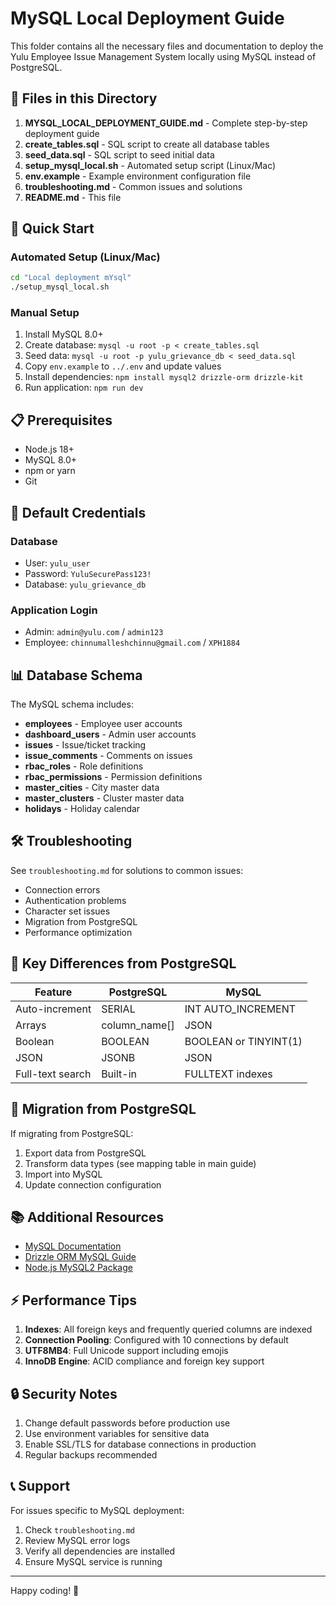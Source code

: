 # MySQL Local Deployment Guide

This folder contains all the necessary files and documentation to deploy the Yulu Employee Issue Management System locally using MySQL instead of PostgreSQL.

## 📁 Files in this Directory

1. **MYSQL_LOCAL_DEPLOYMENT_GUIDE.md** - Complete step-by-step deployment guide
2. **create_tables.sql** - SQL script to create all database tables
3. **seed_data.sql** - SQL script to seed initial data
4. **setup_mysql_local.sh** - Automated setup script (Linux/Mac)
5. **env.example** - Example environment configuration file
6. **troubleshooting.md** - Common issues and solutions
7. **README.md** - This file

## 🚀 Quick Start

### Automated Setup (Linux/Mac)
```bash
cd "Local deployment mYsql"
./setup_mysql_local.sh
```

### Manual Setup
1. Install MySQL 8.0+
2. Create database: `mysql -u root -p < create_tables.sql`
3. Seed data: `mysql -u root -p yulu_grievance_db < seed_data.sql`
4. Copy `env.example` to `../.env` and update values
5. Install dependencies: `npm install mysql2 drizzle-orm drizzle-kit`
6. Run application: `npm run dev`

## 📋 Prerequisites
- Node.js 18+
- MySQL 8.0+
- npm or yarn
- Git

## 🔑 Default Credentials

### Database
- User: `yulu_user`
- Password: `YuluSecurePass123!`
- Database: `yulu_grievance_db`

### Application Login
- Admin: `admin@yulu.com` / `admin123`
- Employee: `chinnumalleshchinnu@gmail.com` / `XPH1884`

## 📊 Database Schema

The MySQL schema includes:
- **employees** - Employee user accounts
- **dashboard_users** - Admin user accounts
- **issues** - Issue/ticket tracking
- **issue_comments** - Comments on issues
- **rbac_roles** - Role definitions
- **rbac_permissions** - Permission definitions
- **master_cities** - City master data
- **master_clusters** - Cluster master data
- **holidays** - Holiday calendar

## 🛠️ Troubleshooting

See `troubleshooting.md` for solutions to common issues:
- Connection errors
- Authentication problems
- Character set issues
- Migration from PostgreSQL
- Performance optimization

## 📝 Key Differences from PostgreSQL

| Feature | PostgreSQL | MySQL |
|---------|-----------|--------|
| Auto-increment | SERIAL | INT AUTO_INCREMENT |
| Arrays | column_name[] | JSON |
| Boolean | BOOLEAN | BOOLEAN or TINYINT(1) |
| JSON | JSONB | JSON |
| Full-text search | Built-in | FULLTEXT indexes |

## 🔄 Migration from PostgreSQL

If migrating from PostgreSQL:
1. Export data from PostgreSQL
2. Transform data types (see mapping table in main guide)
3. Import into MySQL
4. Update connection configuration

## 📚 Additional Resources

- [MySQL Documentation](https://dev.mysql.com/doc/)
- [Drizzle ORM MySQL Guide](https://orm.drizzle.team/docs/get-started-mysql)
- [Node.js MySQL2 Package](https://github.com/sidorares/node-mysql2)

## ⚡ Performance Tips

1. **Indexes**: All foreign keys and frequently queried columns are indexed
2. **Connection Pooling**: Configured with 10 connections by default
3. **UTF8MB4**: Full Unicode support including emojis
4. **InnoDB Engine**: ACID compliance and foreign key support

## 🔒 Security Notes

1. Change default passwords before production use
2. Use environment variables for sensitive data
3. Enable SSL/TLS for database connections in production
4. Regular backups recommended

## 📞 Support

For issues specific to MySQL deployment:
1. Check `troubleshooting.md`
2. Review MySQL error logs
3. Verify all dependencies are installed
4. Ensure MySQL service is running

---

Happy coding! 🚀